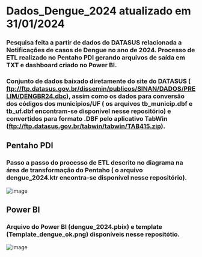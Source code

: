 # Dados_Dengue_2024 atualizado em 31/01/2024
### Pesquisa feita a partir de dados do DATASUS relacionada a Notificações de casos de Dengue no ano de 2024. Processo de ETL realizado no Pentaho PDI gerando arquivos de saída em TXT e dashboard criado no Power BI.

### Conjunto de dados baixado diretamente do site do DATASUS ( ftp://ftp.datasus.gov.br/dissemin/publicos/SINAN/DADOS/PRELIM/DENGBR24.dbc), assim como os dados para conversão dos códigos dos municípios/UF ( os arquivos tb_municip.dbf e  tb_uf.dbf encontram-se disponível nesse repositório) e convertidos para formato .DBF pelo aplicativo TabWin (ftp://ftp.datasus.gov.br/tabwin/tabwin/TAB415.zip).

## Pentaho PDI
### Passo a passo do processo de ETL descrito no diagrama na área de transformação do Pentaho ( o arquivo dengue_2024.ktr encontra-se disponível nesse repositório).

![image](https://github.com/jrafael23/Dados_Dengue_2024/assets/130203423/c6a0f9b1-537e-498f-ae26-7455b451a228)


## Power BI
### Arquivo do Power BI (dengue_2024.pbix) e template (Template_dengue_ok.png) disponíveis nesse repositótio.

![image](https://github.com/jrafael23/Dados_Dengue_2024/assets/130203423/f62f4f27-bffe-45e9-b527-6066684b9fa0)


